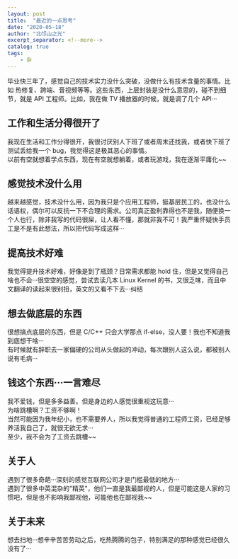 ```yaml
---
layout: post
title:  "最近的一点思考"
date: "2020-05-18"
author: "北邙山之光"
excerpt_separator: <!--more-->
catalog: true  
tags: 
    - 杂
---
```


毕业快三年了，感觉自己的技术实力没什么突破，没做什么有技术含量的事情。比如 热修复、跨端、音视频等等。这些东西，上层封装是没什么意思的，碰不到细节，就是 API 工程师。比如，我在做 TV 播放器的时候，就是调了几个 API···


## 工作和生活分得很开了

我现在生活和工作分得很开，我很讨厌别人下班了或者周末还找我，或者快下班了测试丢给我一个 bug，我觉得这是极其恶心的事情。  
以前有空就想着学点东西，现在有空就想躺着，或者玩游戏，我在逐渐平庸化~~

## 感觉技术没什么用

越来越感觉，技术没什么用，因为我只是个应用工程师，挺基层民工的，也没什么话语权，偶尔可以反抗一下不合理的需求。公司真正盈利靠得也不是我，随便换一个人也行，除非我写的代码很屎，让人看不懂，那就非我不可！我严重怀疑快手员工是不是有此想法，所以把代码写成这样···

## 提高技术好难

我觉得提升技术好难，好像是到了瓶颈？日常需求都能 hold 住，但是又觉得自己啥也不会···很空空的感觉，尝试去读几本 Linux Kernel 的书，又很乏味，而且中文翻译的读起来很别扭，英文的又看不下去···纠结

## 想去做底层的东西

很想搞点底层的东西，但是 C/C++ 只会大学那点 if-else，没人要！我也不知道我到底想干啥···  
有时候就有辞职去一家偏硬的公司从头做起的冲动，每次跟别人这么说，都被别人说有毛病···  

## 钱这个东西···一言难尽

我不爱钱，但是多多益善。但是身边的人感觉很重视这玩意···  
为啥跳槽啊？工资不够啊！  
当然可能因为我年纪小，也不需要养人，所以我觉得普通的工程师工资，已经足够养活我自己了，就很无欲无求···  
至少，我不会为了工资去跳槽~~  

## 关于人

遇到了很多奇葩···深刻的感觉互联网公司才是门槛最低的地方···  
遇到了很多中英混杂的"精英"，他们一直是我最鄙视的人，但是可能这是人家的习惯吧，但是也不影响我鄙视他，可能他也在鄙视我~~

## 关于未来

想去扫地···想辛辛苦苦劳动之后，吃热腾腾的包子，特别满足的那种感觉已经很久没有了···
